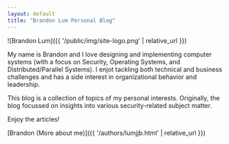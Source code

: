 ```yaml
---
layout: default
title: "Brandon Lum Personal Blog"
---
```


![Brandon Lum]({{ '/public/img/site-logo.png' | relative_url }})

My name is Brandon and I love designing and implementing computer systems (with a focus on Security, Operating Systems, and Distributed/Parallel Systems). I enjot tackling both technical and business challenges and has a side interest in organizational behavior and leadership.

This blog is a collection of topics of my personal interests. Originally, the blog focussed on insights into various security-related subject matter. 

Enjoy the articles!

[Brandon (More about me)]({{ '/authors/lumjjb.html' | relative_url }})
